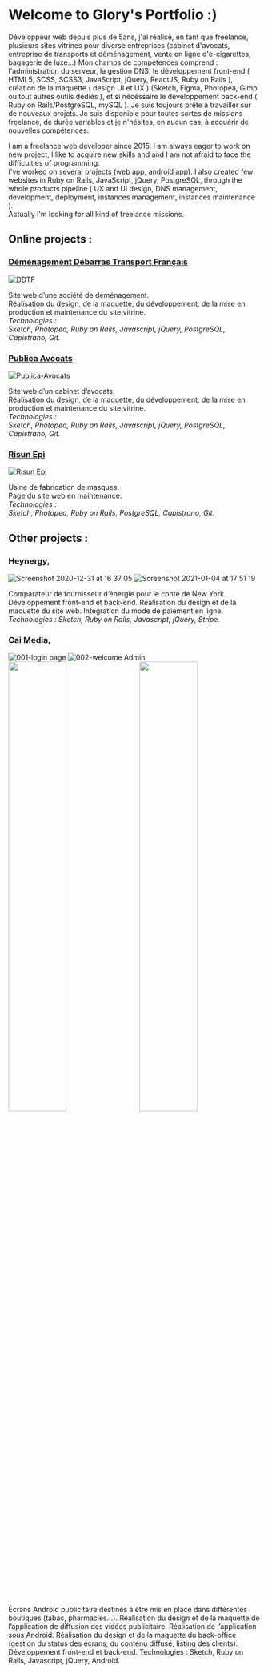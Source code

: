# Welcome to Glory's Portfolio :)

Développeur web depuis plus de 5ans, j'ai réalisé, en tant que freelance, plusieurs sites vitrines pour diverse entreprises (cabinet d'avocats, entreprise de transports et déménagement, vente en ligne d'e-cigarettes, bagagerie de luxe...)
Mon champs de compétences comprend : l'administration du serveur, la gestion DNS, le développement front-end ( HTML5, SCSS, SCSS3, JavaScript, jQuery, ReactJS, Ruby on Rails ), création de la maquette ( design UI et UX ) (Sketch, Figma, Photopea, Gimp ou tout autres outils dédiés ), et si nécéssaire le développement back-end ( Ruby on Rails/PostgreSQL, mySQL ).
Je suis toujours prête à travailler sur de nouveaux projets.
Je suis disponible pour toutes sortes de missions freelance, de durée variables et je n'hésites, en aucun cas, à acquérir de nouvelles compétences. 
  
I am a freelance web developer since 2015.
I am always eager to work on new project, I like to acquire new skills and and I am not afraid to face the difficulties of programming.  
I've worked on several projects (web app, android app). I also created few websites in Ruby on Rails, JavaScript, jQuery, PostgreSQL, through the whole products pipeline ( UX and UI design, DNS management, development, deployment, instances management, instances maintenance ).  
Actually i'm looking for all kind of freelance missions. 
 


## Online projects :

### [Déménagement Débarras Transport Français](https://www.demenagement-ddtf.com/)


[![DDTF](https://user-images.githubusercontent.com/9435304/103358761-a81e6680-4ab6-11eb-8bdb-cd93987e4cfc.png)](https://www.demenagement-ddtf.com/)

  
Site web d’une société de déménagement.  
Réalisation du design, de la maquette, du développement, de la mise en production et maintenance du site vitrine.  
_Technologies :  
Sketch, Photopea, Ruby on Rails, Javascript, jQuery, PostgreSQL, Capistrano, Git._


### [Publica Avocats](https://www.publica-avocats.com/)


[![Publica-Avocats](https://user-images.githubusercontent.com/9435304/103362862-04cf5080-4aba-11eb-8fc6-30da9d21d588.png)](https://www.publica-avocats.com/)
    
Site web d’un cabinet d’avocats.  
Réalisation du design, de la maquette, du développement, de la mise en production et maintenance du site vitrine.  
_Technologies :  
Sketch, Photopea, Ruby on Rails, Javascript, jQuery, PostgreSQL, Capistrano, Git._

### [Risun Epi](https://risunepi.com/)


[![Risun Epi](https://user-images.githubusercontent.com/9435304/103365816-3bf53000-4ac1-11eb-964d-c94c4b92684e.png)](https://risunepi.com/)
  
Usine de fabrication de masques.   
Page du site web en maintenance.  
_Technologies :  
Sketch, Photopea, Ruby on Rails, PostgreSQL, Capistrano, Git._

## Other projects :

### Heynergy, 


![Screenshot 2020-12-31 at 16 37 05](https://user-images.githubusercontent.com/9435304/103558358-d3d58e00-4eb4-11eb-8f4d-07d8ecc0b128.png)
![Screenshot 2021-01-04 at 17 51 19](https://user-images.githubusercontent.com/9435304/103558823-873e8280-4eb5-11eb-8648-feddad69b5f8.png)

Comparateur de fournisseur d’énergie pour le conté de New York. Développement front-end et back-end.
Réalisation du design et de la maquette du site web.
Intégration du mode de paiement en ligne.
_Technologies :
Sketch, Ruby on Rails, Javascript, jQuery, Stripe._

### Cai Media,


![001-login page](https://user-images.githubusercontent.com/9435304/103559552-9a058700-4eb6-11eb-9042-d2c91a719fed.png)
![002-welcome Admin](https://user-images.githubusercontent.com/9435304/103559574-a558b280-4eb6-11eb-9bfa-c02ee59e4fe3.png)
<img src="https://user-images.githubusercontent.com/9435304/103559627-bdc8cd00-4eb6-11eb-8b1a-05bd6ad50392.png" width="48%"><img src="https://user-images.githubusercontent.com/9435304/103559840-126c4800-4eb7-11eb-9a84-bf765182d117.png" width="48%" align="right">  

Écrans Android publicitaire déstinés à être mis en place dans différentes boutiques (tabac, pharmacies...).
Réalisation du design et de la maquette de l’application de diffusion des vidéos publicitaire. Réalisation de l’application sous Android.
Réalisation du design et de la maquette du back-office (gestion du status des écrans, du contenu diffusé, listing des clients).
Développement front-end et back-end.
Technologies :
Sketch, Ruby on Rails, Javascript, jQuery, Android.
